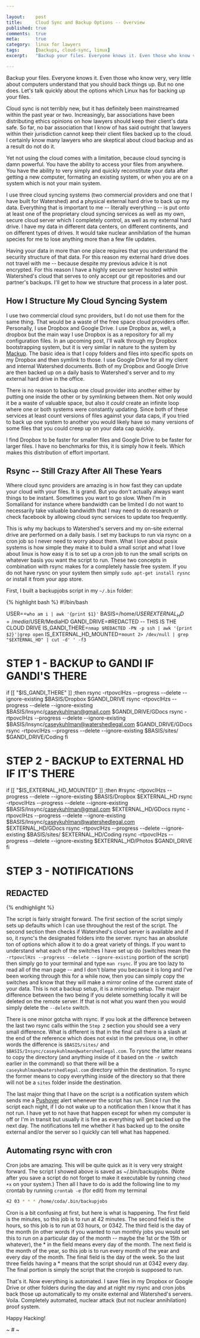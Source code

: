 ```yaml
---

layout:    post
title:     Cloud Sync and Backup Options -- Overview
published: true
comments:  true
meta:      true
category:  linux for lawyers
tags:      [backups, cloud-sync, linux]
excerpt:   "Backup your files. Everyone knows it. Even those who know very, very little about computers understand that you should back things up. But no one does. Let's talk quickly about the options which Linux has for backing up your files.."

---
```


Backup your files. Everyone knows it. Even those who know very, very little about computers understand that you should back things up. But no one does. Let's talk quickly about the options which Linux has for backing up your files.

Cloud sync is not terribly new, but it has definitely been mainstreamed within the past year or two. Increasingly, bar associations have been distributing ethics opinions on how lawyers should keep their client's data safe. So far, no bar association that I know of has said outright that lawyers within their jurisdiction cannot keep their client files backed up to the cloud. I certainly know many lawyers who are skeptical about cloud backup and as a result do not do it.

Yet not using the cloud comes with a limitation, because cloud syncing is damn powerful. You have the ability to access your files from anywhere. You have the ability to very simply and quickly reconstitute your data after getting a new computer, formating an existing system, or when you are on a system which is not your main system.

I use three cloud syncing systems (two commercial providers and one that I have built for Watershed) and a physical external hard drive to back up my data. Everything that is important to me -- literally everything -- is put onto at least one of the proprietary cloud syncing services as well as my own, secure cloud server which I completely control, as well as my external hard drive. I have my data in different data centers, on different continents, and on different types of drives. It would take nuclear annihilation of the human species for me to lose anything more than a few file updates.

Having your data in more than one place requires that you understand the security structure of that data. For this reason my external hard drive does not travel with me -- because despite my previous advice it is not encrypted. For this reason I have a highly secure server hosted within Watershed's cloud that serves to only accept our git repositories and our partner's backups. I'll get to how we structure that process in a later post.

## How I Structure My Cloud Syncing System

I use two commercial cloud sync providers, but I do not use them for the same thing. That would be a waste of the free space cloud providers offer. Personally, I use Dropbox and Google Drive. I use Dropbox as, well, a dropbox but the main way I use Dropbox is as a repository for all my configuration files. In an upcoming post, I'll walk through my Dropbox bootstrapping system, but it is very similar in nature to the system by [Mackup](https://github.com/lra/mackup). The basic idea is that I copy folders and files into specific spots on my Dropbox and then symlink to those. I use Google Drive for all my client and internal Watershed documents. Both of my Dropbox and Google Drive are then backed up on a daily basis to Watershed's server and to my external hard drive in the office.

There is no reason to backup one cloud provider into another either by putting one inside the other or by symlinking between them. Not only would it be a waste of valuable space, but also it *could* create an infinite loop where one or both systems were constantly updating. Since both of these services at least count versions of files against your data caps, if you tried to back up one system to another you would likely have so many versions of some files that you could creep up on your data cap quickly.

I find Dropbox to be faster for smaller files and Google Drive to be faster for larger files. I have no benchmarks for this, it is simply how it feels. Which makes this distribution of effort important.

## Rsync -- Still Crazy After All These Years

Where cloud sync providers are amazing is in how fast they can update your cloud with your files. It is grand. But you don't actually always want things to be instant. Sometimes you want to go slow. When I'm in Somaliland for instance where bandwidth can be limited I do not want to necessarily take valuable bandwidth that I may need to do research or check facebook by allowing cloud sync services to update too frequently.

This is why my backups to Watershed's servers and my on-site external drive are performed on a daily basis. I set my backups to run via rsync on a cron job so I never need to worry about them. What I love about posix systems is how simple they make it to build a small script and what I love about linux is how easy it is to set up a cron job to run the small scripts on whatever basis you want the script to run. These two concepts in combination with rsync makes for a completely hassle free system. If you do not have rysnc on your system then simply `sudo apt-get install rysnc` or install it from your app store.

First, I built a backupjobs script in my `~/.bin` folder:

{% highlight bash %}
#!/bin/bash

USER==`who am i | awk '{print $1}'`
BASIS=/home/$USER
EXTERNAL_HD=/media/$USER/MediaHD
GANDI_DRIVE=#REDACTED -- THIS IS THE CLOUD DRIVE
IS_GANDI_THERE=`nmap $REDACTED -PN -p ssh | awk '{print $2}'|grep open`
IS_EXTERNAL_HD_MOUNTED=`mount 2> /dev/null | grep "$EXTERNAL_HD" | cut -d' ' -f3`

# STEP 1 - BACKUP to GANDI IF GANDI'S THERE
if [[ "$IS_GANDI_THERE" ]] ;then
  rsync -rtpovclHzs --progress --delete --ignore-existing $BASIS/Dropbox $GANDI_DRIVE
  rsync -rtpovclHzs --progress --delete --ignore-existing $BASIS/Insync/caseykuhlman@gmail.com $GANDI_DRIVE/GDocs
  rsync -rtpovclHzs --progress --delete --ignore-existing $BASIS/Insync/caseykuhlman@watershedlegal.com $GANDI_DRIVE/GDocs
  rsync -rtpovclHzs --progress --delete --ignore-existing $BASIS/sites/ $GANDI_DRIVE/Coding
fi

# STEP 2 - BACKUP to EXTERNAL HD IF IT'S THERE
if [[ "$IS_EXTERNAL_HD_MOUNTED" ]] ;then
  #rsync -rtpovclHzs --progress --delete --ignore-existing $BASIS/Dropbox $EXTERNAL_HD
  rsync -rtpovclHzs --progress --delete --ignore-existing $BASIS/Insync/caseykuhlman@gmail.com $EXTERNAL_HD/GDocs
  rsync -rtpovclHzs --progress --delete --ignore-existing $BASIS/Insync/caseykuhlman@watershedlegal.com $EXTERNAL_HD/GDocs
  rsync -rtpovclHzs --progress --delete --ignore-existing $BASIS/sites/ $EXTERNAL_HD/Coding
  rsync -rtpovclHzs --progress --delete --ignore-existing $EXTERNAL_HD/Photos $GANDI_DRIVE
fi

# STEP 3 - NOTIFICATIONS
## REDACTED
{% endhighlight %}

The script is fairly straight forward. The first section of the script simply sets up defaults which I can use throughout the rest of the script. The second section then checks if Watershed's cloud server is available and if so, it rsync's the designated folders into the server. rsync has an absolute ton of options which allow it to do a great variety of things. If you want to understand what each of the switches I have set up do (switches mean the `-rtpovclHzs --progress --delete --ignore-existing` portion of the script) then simply go to your terminal and type `man rsync`. If you are too lazy to read all of the man page -- and I don't blame you because it is long and I've been working through this for a while now, then you can simply copy the switches and know that they will make a mirror online of the current state of your data. This is not a backup setup, it is a mirroring setup. The major difference between the two being if you delete something locally it will be deleted on the remote server. If that is not what you want then you would simply delete the `--delete` switch.

There is one minor gotcha with rsync. If you look at the difference between the last two rsync calls within the `Step 2` section you should see a very small difference. What is different is that in the final call there is a slash at the end of the reference which does not exist in the previous one, in other words the difference is `$BASIS/sites/` and `$BASIS/Insync/caseykuhlman@watershedlegal.com`. To rysnc the latter means to copy the directory (and anything inside of it based on the `-r` switch earlier in the command) so that there will be a `caseykuhlman@watershedlegal.com` directory within the destination. To rsync the former means to copy everything inside of the directory so that there will not be a `sites` folder inside the destination.

The last major thing that I have on the script is a notification system which sends me a [Pushover](https://pushover.net) alert whenever the script has run. Since I run the script each night, if I do not wake up to a notification then I know that it has not run. I have yet to not have that happen except for when my computer is off or I'm in transit but usually it is fine as everything will get backed up the next day. The notifications tell me whether it has backed up to the onsite external and/or the server so I quickly can tell what has happened.

## Automating rsync with cron

Cron jobs are amazing. This will be quite quick as it is very very straight forward. The script I showed above is saved as ~/.bin/backupjobs. (Note after you save a script do not forget to make it executable by running `chmod +x` on your system.) Then all I have to do is add the following line to my crontab by running `crontab -e` (for edit) from my terminal

```bash
42 03 * * * /home/coda/.bin/backupjobs
```

Cron is a bit confusing at first, but here is what is happening. The first field is the minutes, so this job is to run at 42 minutes. The second field is the hours, so this job is to run at 03 hours, or 0342. The third field is the day of the month (in other words if you wanted to run monthly jobs you would set this to run on a particular day of the month -- maybe the 1st or the 15th or whatever), the * in the field means every day of the month. The next field is the month of the year, so this job is to run every month of the year and every day of the month. The final field is the day of the week. So the last three fields having a * means that the script should run at 0342 every day. The final portion is simply the script that the cronjob is supposed to run.

That's it. Now everything is automated. I save files in my Dropbox or Google Drive or other folders during the day and at night my rsync and cron jobs back those up automatically to my onsite external and Watershed's servers. Voila. Completely automated, nuclear attack (but not nuclear annihilation) proof system.

Happy Hacking!

~ # ~